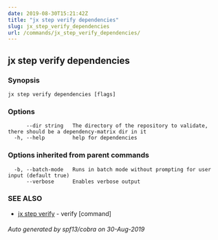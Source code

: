 ```yaml
---
date: 2019-08-30T15:21:42Z
title: "jx step verify dependencies"
slug: jx_step_verify_dependencies
url: /commands/jx_step_verify_dependencies/
---
```

## jx step verify dependencies



### Synopsis



```
jx step verify dependencies [flags]
```

### Options

```
      --dir string   The directory of the repository to validate, there should be a dependency-matrix dir in it
  -h, --help         help for dependencies
```

### Options inherited from parent commands

```
  -b, --batch-mode   Runs in batch mode without prompting for user input (default true)
      --verbose      Enables verbose output
```

### SEE ALSO

* [jx step verify](/commands/jx_step_verify/)	 - verify [command]

###### Auto generated by spf13/cobra on 30-Aug-2019
